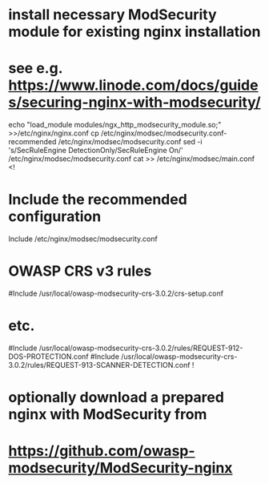 # install necessary ModSecurity module for existing nginx installation
# see e.g. https://www.linode.com/docs/guides/securing-nginx-with-modsecurity/
echo "load_module modules/ngx_http_modsecurity_module.so;" >>/etc/nginx/nginx.conf
cp /etc/nginx/modsec/modsecurity.conf-recommended /etc/nginx/modsec/modsecurity.conf
sed -i 's/SecRuleEngine DetectionOnly/SecRuleEngine On/' /etc/nginx/modsec/modsecurity.conf
cat >> /etc/nginx/modsec/main.conf <!
# Include the recommended configuration
Include /etc/nginx/modsec/modsecurity.conf
# OWASP CRS v3 rules
#Include /usr/local/owasp-modsecurity-crs-3.0.2/crs-setup.conf
# etc.
#Include /usr/local/owasp-modsecurity-crs-3.0.2/rules/REQUEST-912-DOS-PROTECTION.conf
#Include /usr/local/owasp-modsecurity-crs-3.0.2/rules/REQUEST-913-SCANNER-DETECTION.conf
!

# optionally download a prepared nginx with ModSecurity from
# https://github.com/owasp-modsecurity/ModSecurity-nginx